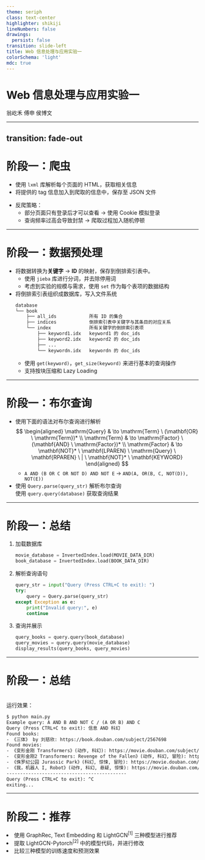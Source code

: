 ```yaml
---
theme: seriph
class: text-center
highlighter: shikiji
lineNumbers: false
drawings:
  persist: false
transition: slide-left
title: Web 信息处理与应用实验一
colorSchema: 'light'
mdc: true
---
```


# Web 信息处理与应用实验一

翁屹禾 傅申 侯博文

<!--
The last comment block of each slide will be treated as slide notes. It will be visible and editable in Presenter Mode along with the slide. [Read more in the docs](https://sli.dev/guide/syntax.html#notes)
-->

---
transition: fade-out
---

# 阶段一：爬虫

<v-click>

- 使用 `lxml` 库解析每个页面的 HTML，获取相关信息
- 将提供的 tag 信息加入到爬取的信息中，保存至 JSON 文件

</v-click>
<v-click>

- 反爬策略：
    - 部分页面只有登录后才可以查看 $\to$ 使用 Cookie 模拟登录
    - 查询频率过高会导致封禁 $\to$ 爬取过程加入随机停顿

</v-click>

---

# 阶段一：数据预处理

<v-clicks depth="1">

- 将数据转换为**关键字** $\to$ **ID** 的映射，保存到倒排索引表中。
    - 使用 `jieba` 库进行分词，并去除停用词
    - 考虑到实验的规模与需求，使用 `set` 作为每个表项的数据结构
- 将倒排索引表组织成数据库，写入文件系统
    ```txt
    database
    └── book
        ├── all_ids            所有 ID 的集合
        ├── indices            倒排索引表中关键字与其条目的对应关系
        └── index              所有关键字的倒排索引表项
            ├── keyword1.idx   keyword1 的 doc_ids
            ├── keyword2.idx   keyword2 的 doc_ids
            ├── ...
            └── keywordn.idx   keywordn 的 doc_ids
    ```
    - 使用 `get(keyword)`，`get_size(keyword)` 来进行基本的查询操作
    - 支持按块压缩和 Lazy Loading

</v-clicks>

---

# 阶段一：布尔查询

<v-clicks depth="1">

- 使用下面的语法对布尔查询进行解析
    $$
    \begin{aligned}
        \mathrm{Query}  & \to \mathrm{Term} \  (\mathbf{OR} \  \mathrm{Term})* \\
        \mathrm{Term}   & \to \mathrm{Factor} \  (\mathbf{AND} \  \mathrm{Factor})* \\
        \mathrm{Factor} & \to \mathbf{NOT}* \  \mathbf{LPAREN} \  \mathrm{Query} \  \mathbf{RPAREN} \  | \  \mathbf{NOT}* \  \mathbf{KEYWORD}
    \end{aligned}
    $$
    - `A AND (B OR C OR NOT D) AND NOT E` $\to$ `AND(A, OR(B, C, NOT(D)), NOT(E))`
- 使用 `Query.parse(query_str)` 解析布尔查询 <br>
  使用 `query.query(database)` 获取查询结果

</v-clicks>

---

# 阶段一：总结

<v-clicks>

1. 加载数据库
    ```python
    movie_database = InvertedIndex.load(MOVIE_DATA_DIR)
    book_database = InvertedIndex.load(BOOK_DATA_DIR)
    ```
2. 解析查询语句
    ```python
    query_str = input("Query (Press CTRL+C to exit): ")
    try:
        query = Query.parse(query_str)
    except Exception as e:
        print("Invalid query:", e)
        continue
    ```
3. 查询并展示
    ```python
    query_books = query.query(book_database)
    query_movies = query.query(movie_database)
    display_results(query_books, query_movies)
    ```

</v-clicks>

---

# 阶段一：总结
\
运行效果：

```txt {1|1-3|1-11|1-13}
$ python main.py
Example query: A AND B AND NOT C / (A OR B) AND C
Query (Press CTRL+C to exit): 信息 AND 科幻
Found books:
- 《三体》 by 刘慈欣: https://book.douban.com/subject/2567698
Found movies:
- 《变形金刚 Transformers》(动作, 科幻): https://movie.douban.com/subject/1794171
- 《变形金刚2 Transformers: Revenge of the Fallen》(动作, 科幻, 冒险): https://movie.douban.com/subject/2146991
- 《侏罗纪公园 Jurassic Park》(科幻, 惊悚, 冒险): https://movie.douban.com/subject/1292523
- 《我，机器人 I, Robot》(动作, 科幻, 悬疑, 惊悚): https://movie.douban.com/subject/1308843
--------------------------------------------
Query (Press CTRL+C to exit): ^C
exiting...
```

---

# 阶段二：推荐

<div style="display: flex; justify-content: space-between; flex-direction: column; height: 90%;">

<div>
<li>
    使用 GraphRec, Text Embedding 和 LightGCN<sup>[1]</sup> 三种模型进行推荐
    <li>
        提取 LightGCN-Pytorch<sup>[2]</sup> 中的模型代码，并进行修改
    </li>
</li>
<li>比较三种模型的训练速度和预测效果</li>
</div>


<!-- refs --->
<div style="font-size: 8pt;">
<hr color="black"/>

\[1\] [https://arxiv.org/abs/2002.02126](https://arxiv.org/abs/2002.02126) <br>
\[2\] [https://github.com/gusye1234/LightGCN-PyTorch](https://github.com/gusye1234/LightGCN-PyTorch)

</div>
</div>

---
layout: center
---

# Thanks
